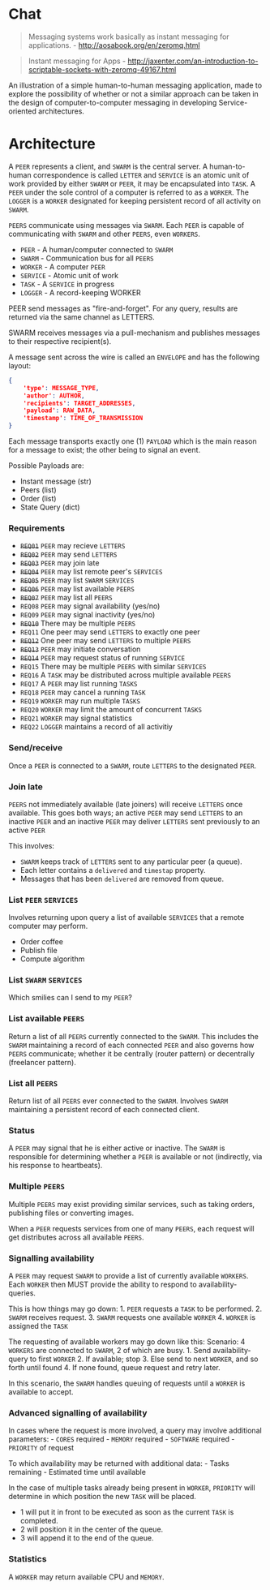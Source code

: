 # Chat

> Messaging systems work basically as instant messaging for applications. - http://aosabook.org/en/zeromq.html

> Instant messaging for Apps - http://jaxenter.com/an-introduction-to-scriptable-sockets-with-zeromq-49167.html

An illustration of a simple human-to-human messaging application, made to explore the possibility of whether or not a similar approach can be taken in the design of computer-to-computer messaging in developing Service-oriented architectures.

# Architecture

A `PEER` represents a client, and `SWARM` is the central server. A human-to-human correspondence is called `LETTER` and `SERVICE` is an atomic unit of work provided by either `SWARM` or `PEER`, it may be encapsulated into `TASK`. A `PEER` under the sole control of a computer is referred to as a `WORKER`. The `LOGGER` is a `WORKER` designated for keeping persistent record of all activity on `SWARM`.

`PEERS` communicate using messages via `SWARM`. Each `PEER` is capable of communicating with `SWARM` and other `PEERS`, even `WORKERS`.

* `PEER` - A human/computer connected to `SWARM`
* `SWARM` - Communication bus for all `PEERS`
* `WORKER` - A computer `PEER`
* `SERVICE` - Atomic unit of work
* `TASK` - A `SERVICE` in progress
* `LOGGER` - A record-keeping WORKER

PEER send messages as "fire-and-forget". For any query, results are returned via the same channel as LETTERS.

SWARM receives messages via a pull-mechanism and publishes messages to their respective recipient(s).

A message sent across the wire is called an `ENVELOPE` and has the following layout:

```json
{
    'type': MESSAGE_TYPE,
    'author': AUTHOR,
    'recipients': TARGET_ADDRESSES,
    'payload': RAW_DATA,
    'timestamp': TIME_OF_TRANSMISSION
}
```

Each message transports exactly one (1) `PAYLOAD` which is the main reason for a message to exist; the other being to signal an event.

Possible Payloads are:

- Instant message (str)
- Peers (list)
- Order (list)
- State Query (dict)


### Requirements

* ~~`REQ01`~~ `PEER` may recieve `LETTERS`
* ~~`REQ02`~~ `PEER` may send `LETTERS`
* ~~`REQ03`~~ `PEER` may join late
* ~~`REQ04`~~ `PEER` may list remote peer's `SERVICES`
* ~~`REQ05`~~ `PEER` may list `SWARM` `SERVICES`
* ~~`REQ06`~~ `PEER` may list available `PEERS`
* ~~`REQ07`~~ `PEER` may list all `PEERS`
* `REQ08` `PEER` may signal availability (yes/no)
* `REQ09` `PEER` may signal inactivity (yes/no)
* ~~`REQ10`~~ There may be multiple `PEERS`
* `REQ11` One peer may send `LETTERS` to exactly one peer
* ~~`REQ12`~~ One peer may send `LETTERS` to multiple `PEERS`
* ~~`REQ13`~~ `PEER` may initiate conversation
* ~~`REQ14`~~ `PEER` may request status of running `SERVICE`
* `REQ15` There may be multiple `PEERS` with similar `SERVICES`
* `REQ16` A `TASK` may be distributed across multiple available `PEERS`
* `REQ17` A `PEER` may list running `TASKS`
* `REQ18` `PEER` may cancel a running `TASK`
* `REQ19` `WORKER` may run multiple `TASKS`
* `REQ20` `WORKER` may limit the amount of concurrent `TASKS`
* `REQ21` `WORKER` may signal statistics
* `REQ22` `LOGGER` maintains a record of all activitiy

### Send/receive

Once a `PEER` is connected to a `SWARM`, route `LETTERS` to the designated `PEER`.

### Join late

`PEERS` not immediately available (late joiners) will receive `LETTERS` once available. This goes both ways; an active `PEER` may send `LETTERS` to an inactive `PEER` and an inactive `PEER` may deliver `LETTERS` sent previously to an active `PEER`

This involves:

* `SWARM` keeps track of `LETTERS` sent to any particular peer (a queue).
* Each letter contains a `delivered` and `timestap` property.
* Messages that has been `delivered` are removed from queue.

### List `PEER` `SERVICES`

Involves returning upon query a list of available `SERVICES` that a remote computer may perform.

* Order coffee
* Publish file
* Compute algorithm

### List `SWARM` `SERVICES`

Which smilies can I send to my `PEER`?

### List available `PEERS`

Return a list of all `PEERS` currently connected to the `SWARM`. This includes the `SWARM` maintaining a record of each connected `PEER` and also governs how `PEERS` communicate; whether it be centrally (router pattern) or decentrally (freelancer pattern).

### List all `PEERS`

Return list of all `PEERS` ever connected to the `SWARM`. Involves `SWARM` maintaining a persistent record of each connected client.

### Status

A `PEER` may signal that he is either active or inactive. The `SWARM` is responsible for determining whether a `PEER` is available or not (indirectly, via his response to heartbeats).

### Multiple `PEERS`

Multiple `PEERS` may exist providing similar services, such as taking orders, publishing files or converting images.

When a `PEER` requests services from one of many `PEERS`, each request will get distributes across all available `PEERS`.

### Signalling availability

A `PEER` may request `SWARM` to provide a list of currently available `WORKERS`. Each `WORKER` then MUST provide the ability to respond to availability-queries.

This is how things may go down:
	1. `PEER` requests a `TASK` to be performed.
	2. `SWARM` receives request.
	3. `SWARM` requests one available `WORKER`
	4. `WORKER` is assigned the `TASK`

The requesting of available workers may go down like this:
	Scenario: 4 `WORKERS` are connected to `SWARM`, 2 of which are busy.
	1. Send availability-query to first `WORKER`
	2. If available; stop
	3. Else send to next `WORKER`, and so forth until found
	4. If none found, queue request and retry later.

In this scenario, the `SWARM` handles queuing of requests until a `WORKER` is available to accept.

### Advanced signalling of availability

In cases where the request is more involved, a query may involve additional parameters:
	- `CORES` required
	- `MEMORY` required
	- `SOFTWARE` required
	- `PRIORITY` of request

To which availability may be returned with additional data:
	- Tasks remaining
	- Estimated time until available

In the case of multiple tasks already being present in `WORKER`, `PRIORITY` will determine in which position the new `TASK` will be placed.

- 1 will put it in front to be executed as soon as the current `TASK` is completed.
- 2 will position it in the center of the queue.
- 3 will append it to the end of the queue.

### Statistics

A `WORKER` may return available CPU and `MEMORY`.